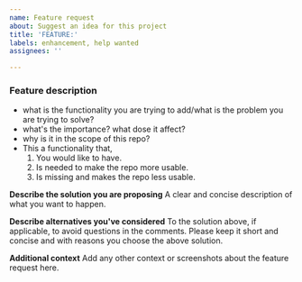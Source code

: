 ```yaml
---
name: Feature request
about: Suggest an idea for this project
title: 'FEATURE:'
labels: enhancement, help wanted
assignees: ''

---
```


### Feature description
- what is the functionality you are trying to add/what is the problem you are trying to solve?
- what's the importance? what dose it affect?
- why is it in the scope of this repo?
- This a functionality that,
    1. You would like to have.
    2. Is needed to make the repo more usable.
    3. Is missing and makes the repo less usable.

**Describe the solution you are proposing**
A clear and concise description of what you want to happen.

**Describe alternatives you've considered**
To the solution above, if applicable, to avoid questions in the comments. Please keep it short and concise and with reasons you choose the above solution.

**Additional context**
Add any other context or screenshots about the feature request here.
